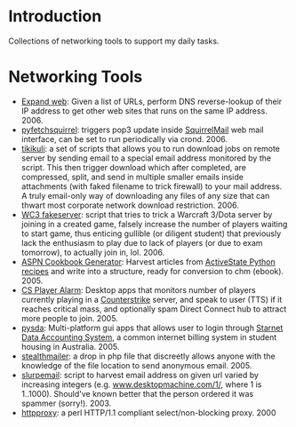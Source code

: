 # Introduction #

Collections of networking tools to support my daily tasks.

# Networking Tools #
  * [Expand web](https://github.com/dodysw/dodysw-svn/tree/master/course/webdigger/expandweb.py): Given a list of URLs, perform DNS reverse-lookup of their IP address to get other web sites that runs on the same IP address. 2006.
  * [pyfetchsquirrel](https://github.com/dodysw/dodysw-svn/tree/master/web_utils/fetch-squirrel/pyfetchsquirrel.py): triggers pop3 update inside [SquirrelMail](http://squirrelmail.org/) web mail interface, can be set to run periodically via crond. 2006.
  * [tikikuli](https://github.com/dodysw/dodysw-svn/tree/master/web_utils/tikukuli/): a set of scripts that allows you to run download jobs on remote server by sending email to a special email address monitored by the script. This then trigger download which after completed, are compressed, split, and send in multiple smaller emails inside attachments (with faked filename to trick firewall) to your mail address. A truly email-only way of downloading any files of any size that can thwart most corporate network download restriction. 2006.
  * [WC3 fakeserver](https://github.com/dodysw/dodysw-svn/tree/master/wc3player/fakeserver.py): script that tries to trick a Warcraft 3/Dota server by joining in a created game, falsely increase the number of players waiting to start  game, thus enticing gullible (or diligent student)  that previously lack the enthusiasm to play due to lack of players (or due to exam tomorrow), to actually join in, lol. 2006.
  * [ASPN Cookbook Generator](https://github.com/dodysw/dodysw-svn/tree/master/aspn_cookbook): Harvest articles from [ActiveState Python recipes](http://code.activestate.com/recipes/langs/python/) and write into a structure, ready for conversion to chm (ebook). 2005.
  * [CS Player Alarm](https://github.com/dodysw/dodysw-svn/tree/master/cs_player/): Desktop apps that monitors number of players currently playing in a [Counterstrike](http://en.wikipedia.org/wiki/Counter-Strike) server, and speak to user (TTS) if it reaches critical mass, and optionally spam Direct Connect hub to attract more people to join. 2005.
  * [pysda](https://github.com/dodysw/dodysw-svn/tree/master/pysda): Multi-platform gui apps that allows user to login through [Starnet Data Accounting System](http://www.starrez.com/), a common internet billing system in student housing in Australia. 2005.
  * [stealthmailer](https://github.com/dodysw/dodysw-svn/tree/master/web_utils/stealthmailer/stealthmailer.php): a drop in php file that discreetly allows anyone with the knowledge of the file location to send anonymous email. 2005.
  * [slurpemail](https://github.com/dodysw/dodysw-svn/tree/master/web_utils/slurpemail/slurpemail.py): script to harvest email address on given url varied by increasing integers (e.g. www.desktopmachine.com/1/, where 1 is 1..1000). Should've known better that the person ordered it was spammer (sorry!). 2003.
  * [httpproxy](http://www.cpan.org/authors/id/D/DO/DODYSW/httpproxy-1.5.3.pl): a perl HTTP/1.1 compliant select/non-blocking proxy. 2000